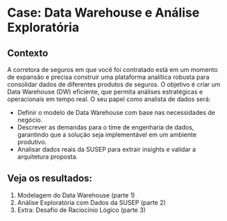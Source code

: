 # Case: Data Warehouse e Análise Exploratória
## Contexto
A corretora de seguros em que você foi contratado está em um momento de
expansão e precisa construir uma plataforma analítica robusta para consolidar
dados de diferentes produtos de seguros. O objetivo é criar um Data Warehouse
(DW) eficiente, que permita análises estratégicas e operacionais em tempo real.
O seu papel como analista de dados será:
- Definir o modelo de Data Warehouse com base nas necessidades de
negócio.
- Descrever as demandas para o time de engenharia de dados, garantindo
que a solução seja implementável em um ambiente produtivo.
- Analisar dados reais da SUSEP para extrair insights e validar a arquitetura
proposta.

## Veja os resultados:
1. Modelagem do Data Warehouse (parte 1)
2. Análise Exploratória com Dados da SUSEP (parte 2)
3. Extra: Desafio de Raciocínio Lógico (parte 3)
